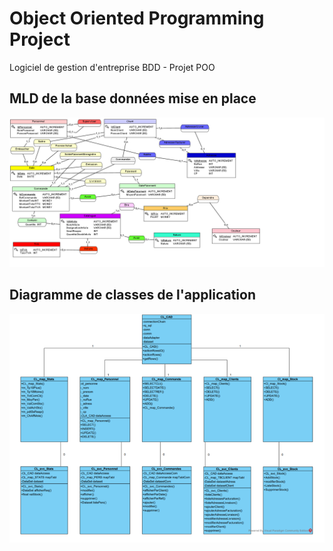 # Object Oriented Programming Project
Logiciel de gestion d'entreprise BDD - Projet POO
## MLD de la base données mise en place
![MLD de la BDD](Diagrammes&#32;DB&#32;Class/MDLFINAL.png)
## Diagramme de classes de l'application
![Diagramme de classe de l'app](Diagrammes&#32;DB&#32;Class/ClassDiagramm.png)
